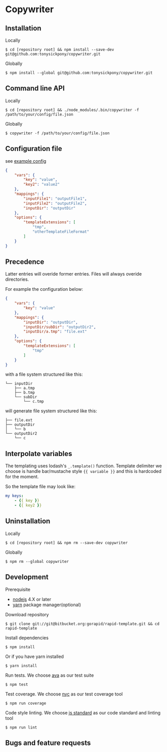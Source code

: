 # Copywriter

## Installation

Locally

```
$ cd [repository root] && npm install --save-dev git@github.com:tonysickpony/copywriter.git
```

Globally

```
$ npm install --global git@github.com:tonysickpony/copywriter.git
```

## Command line API

Locally

```
$ cd [repository root] && ./node_modules/.bin/copywriter -f /path/to/your/config/file.json
```

Globally

```
$ copywriter -f /path/to/your/config/file.json
```

## Configuration file

see [example config](/sampleconfig.json.dist)

```json
{
    "vars": {
        "key": "value",
        "key2": "value2"
    },
    "mappings": {
        "inputFile1": "outputFile1",
        "inputFile2": "outputFile2",
        "inputDir": "outputDir"
    },
    "options": {
        "templateExtensions": [
            "tmp",
            "otherTemplateFileFormat"
        ]
    }
}
```

## Precedence

Latter entries will overide former entries. Files will always overide directories.

For example the configuration below:

```json
{
    "vars": {
        "key": "value"
    },
    "mappings": {
        "inputDir": "outputDir",
        "inputDir/subDir": "outputDir2",
        "inputDir/a.tmp": "file.ext"
    },
    "options": {
        "templateExtensions": [
            "tmp"
        ]
    }
}
```

with a file system structured like this:

```
└── inputDir
    ├── a.tmp
    ├── b.tmp
    └── subDir
        └── c.tmp

```

will generate file system structured like this:

```
├── file.ext
├── outputDir
│   └── b
└── outputDir2
    └── c
```



## Interpolate variables

The templating uses lodash's `_.template()` function. Template delimiter we choose is handle bar/mustache style `{{ variable }}` and this is hardcoded for the moment.

So the template file may look like:

```yaml
my keys:
    - {{ key }}
    - {{ key2 }}
```

## Uninstallation

Locally

```
$ cd [repository root] && npm rm --save-dev copywriter
```

Globally

```
$ npm rm --global copywriter
```

## Development

Prerequisite

* [nodejs](https://nodejs.org/en/) 4.X or later
* [yarn](https://yarnpkg.com/) package manager(optional)

Download repository

```
$ git clone git://git@bitbucket.org:gorapid/rapid-template.git && cd rapid-template
```

Install dependencies

```
$ npm install
```

Or if you have yarn installed

```
$ yarn install
```

Run tests. We choose [ava](https://github.com/avajs/ava) as our test suite

```
$ npm test
```

Test coverage. We choose [nyc](https://github.com/istanbuljs/nyc) as our test coverage tool

```
$ npm run coverage
```

Code style linting. We choose [js standard](http://standardjs.com/rules.html) as our code standard and linting tool

```
$ npm run lint
```

## Bugs and feature requests
